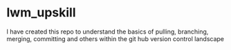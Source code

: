 # lwm_upskill

I have created this repo to understand the basics of pulling, branching, merging, committing and others within the git hub version control landscape
